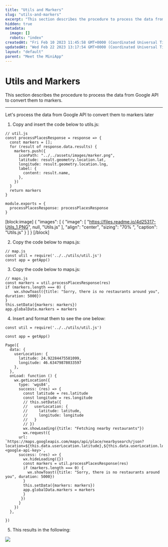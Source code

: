 ```yaml
---
title: "Utils and Markers"
slug: "utils-and-markers"
excerpt: "This section describes the procedure to process the data from Google API to convert them to markers."
hidden: true
metadata: 
  image: []
  robots: "index"
createdAt: "Fri Feb 10 2023 11:45:58 GMT+0000 (Coordinated Universal Time)"
updatedAt: "Wed Feb 22 2023 13:17:54 GMT+0000 (Coordinated Universal Time)"
layout: "default"
parent: "Meet the MiniApp"
---
```

# Utils and Markers 
This section describes the procedure to process the data from Google API to convert them to markers.

***

Let's process the data from Google API to convert them to markers later

1. Copy and insert the code below to utils.js:

```Text
// util.js
const processPlacesResponse = response => {
  const markers = [];
  for (result of response.data.results) {
    markers.push({
      iconPath: "../../assets/images/marker.png",
      latitude: result.geometry.location.lat,
      longitude: result.geometry.location.lng,
      label: {
        content: result.name,
      },
    })
  }
  return markers
}

module.exports = {
  processPlacesResponse: processPlacesResponse
}
```

[block:image]
{
  "images": [
    {
      "image": [
        "https://files.readme.io/4d25317-Utils_1.PNG",
        null,
        "Utils.js"
      ],
      "align": "center",
      "sizing": "70% ",
      "caption": "Utils.js"
    }
  ]
}
[/block]


2. Copy the code below to maps.js:

```Text
// map.js
const util = require('../../utils/util.js')
const app = getApp()
```

3. Copy the code below to maps.js:

```Text
// maps.js
const markers = util.processPlacesResponse(res)
if (markers.length === 0) {
    wx.showToast({title: "Sorry, there is no restaurants around you", duration: 5000})
}
this.setData({markers: markers})
app.globalData.markers = markers
```

4. Insert and format them to see the one below:

```
const util = require('../../utils/util.js')

const app = getApp()

Page({
  data: {
    userLocation: {
      latitude: 24.92284475581099,
      longitude: 46.63479878033597
    },
  },
  onLoad: function () {
    wx.getLocation({
      type: 'wgs84',
      success: (res) => {
        const latitude = res.latitude
        const longitude = res.longitude
        // this.setData({
        //   userLocation: {
        //     latitude: latitude,
        //     longitude: longitude
        //   }
        // })
        wx.showLoading({title: "Fetching nearby restaurants"})
        wx.request({
      url: `https://maps.googleapis.com/maps/api/place/nearbysearch/json?location=${this.data.userLocation.latitude},${this.data.userLocation.longitude}&radius=15000&type=restaurant&key=<google-api-key>`,
      success: (res) => {
        wx.hideLoading({})
        const markers = util.processPlacesResponse(res)
        if (markers.length === 0) {
          wx.showToast({title: "Sorry, there is no restaurants around you", duration: 5000})
        }
        this.setData({markers: markers})
        app.globalData.markers = markers
        }
       })
      }
    })
  },
  
})
```

5. This results in the following:

![](https://files.readme.io/63b56f6-image.png)
